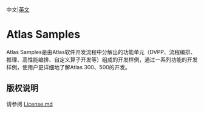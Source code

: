 中文|[英文](README.md)
# Atlas Samples

Atlas Samples是由Atlas软件开发流程中分解出的功能单元（DVPP、流程编排、推理、高性能编排、自定义算子开发等）组成的开发样例，通过一系列功能的开发样例，使用户更详细地了解Atlas 300、500的开发。


## 版权说明

请参阅 [License.md](License.md)
